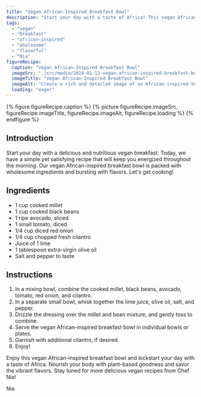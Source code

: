 ```yaml
---
title: "Vegan African-Inspired Breakfast Bowl"
description: "Start your day with a taste of Africa! This vegan African-inspired breakfast bowl is packed with wholesome ingredients and bursting with flavors. Enjoy the vibrant combination of cooked millet, black beans, avocado, tomato, and fresh cilantro, all tossed in a zesty lime dressing."
tags:
  - "vegan"
  - "breakfast"
  - "african-inspired"
  - "wholesome"
  - "flavorful"
  - "Nia"
figureRecipe: 
  caption: "Vegan African-Inspired Breakfast Bowl"
  imageSrc: "./src/media/2024-01-12-vegan-african-inspired-breakfast-bowl.png"
  imageTitle: "Vegan African-Inspired Breakfast Bowl"
  imageAlt: "Create a rich and detailed image of an African-inspired Vegan breakfast bowl on a beautifully set breakfast table amidst the natural beauty of the morning. The bowl, warmed by golden morning sunlight, overflows with a wholesome medley of cooked millet, black beans, creamy avocado slices, diced tomatoes, and red onions. Fresh cilantro leaves are scattered around, and the invigorating aroma they emanate fills the air. A zesty lime dressing artistically drizzled over the bowl adds a finishing touch. The scene encapsulates tranquility and nourishment at the start of the day, symbolizing the harmonious blend of textures and flavors, relishing in good food and the company of nature."
  loading: "eager"
---
```


{% figure figureRecipe.caption %}
{% picture figureRecipe.imageSrc, figureRecipe.imageTitle, figureRecipe.imageAlt, figureRecipe.loading %}
{% endfigure %}

## Introduction

Start your day with a delicious and nutritious vegan breakfast. Today, we have a simple yet satisfying recipe that will keep you energized throughout the morning. Our vegan African-inspired breakfast bowl is packed with wholesome ingredients and bursting with flavors. Let's get cooking!

## Ingredients

- 1 cup cooked millet
- 1 cup cooked black beans
- 1 ripe avocado, sliced
- 1 small tomato, diced
- 1/4 cup diced red onion
- 1/4 cup chopped fresh cilantro
- Juice of 1 lime
- 1 tablespoon extra-virgin olive oil
- Salt and pepper to taste

## Instructions

1. In a mixing bowl, combine the cooked millet, black beans, avocado, tomato, red onion, and cilantro.
2. In a separate small bowl, whisk together the lime juice, olive oil, salt, and pepper.
3. Drizzle the dressing over the millet and bean mixture, and gently toss to combine.
4. Serve the vegan African-inspired breakfast bowl in individual bowls or plates.
5. Garnish with additional cilantro, if desired.
6. Enjoy!

Enjoy this vegan African-inspired breakfast bowl and kickstart your day with a taste of Africa. Nourish your body with plant-based goodness and savor the vibrant flavors. Stay tuned for more delicious vegan recipes from Chef Nia!

Nia

